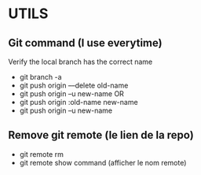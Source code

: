 # UTILS


## Git command (I use everytime)
Verify the local branch has the correct name
- git branch -a
- git push origin ––delete old-name
- git push origin –u new-name
 OR 
 - git push origin :old-name new-name
 - git push origin –u new-name

 ## Remove git remote (le lien de la repo)

 - git remote rm <remote-name>
 - git remote show <remote-name> command (afficher le nom remote)
